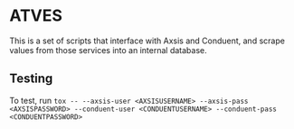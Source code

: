 # ATVES
This is a set of scripts that interface with Axsis and Conduent, and scrape values from those services into an internal database.

## Testing
To test, run `tox -- --axsis-user <AXSISUSERNAME> --axsis-pass <AXSISPASSWORD> --conduent-user <CONDUENTUSERNAME> --conduent-pass <CONDUENTPASSWORD>`
